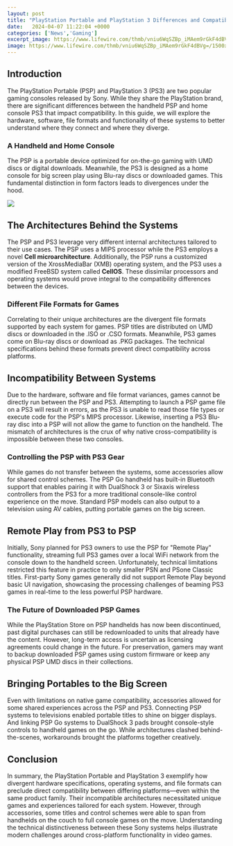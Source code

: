 ```yaml
---
layout: post
title: "PlayStation Portable and PlayStation 3 Differences and Compatibility"
date:   2024-04-07 11:22:04 +0000
categories: ['News','Gaming']
excerpt_image: https://www.lifewire.com/thmb/vniu6WqSZBp_iMAem9rGkF4dBVg=/1500x1000/filters:fill(auto,1)/can-your-ps3-play-ps2-games-2717135-f21315f0f26b4c0b927758a45abf548c.png
image: https://www.lifewire.com/thmb/vniu6WqSZBp_iMAem9rGkF4dBVg=/1500x1000/filters:fill(auto,1)/can-your-ps3-play-ps2-games-2717135-f21315f0f26b4c0b927758a45abf548c.png
---
```


## Introduction
The PlayStation Portable (PSP) and PlayStation 3 (PS3) are two popular gaming consoles released by Sony. While they share the PlayStation brand, there are significant differences between the handheld PSP and home console PS3 that impact compatibility. In this guide, we will explore the hardware, software, file formats and functionality of these systems to better understand where they connect and where they diverge. 
### A Handheld and Home Console
The PSP is a portable device optimized for on-the-go gaming with UMD discs or digital downloads. Meanwhile, the PS3 is designed as a home console for big screen play using Blu-ray discs or downloaded games. This fundamental distinction in form factors leads to divergences under the hood.

![](https://www.lifewire.com/thmb/vniu6WqSZBp_iMAem9rGkF4dBVg=/1500x1000/filters:fill(auto,1)/can-your-ps3-play-ps2-games-2717135-f21315f0f26b4c0b927758a45abf548c.png)
## The Architectures Behind the Systems  
The PSP and PS3 leverage very different internal architectures tailored to their use cases. The PSP uses a MIPS processor while the PS3 employs a novel **Cell microarchitecture**. Additionally, the PSP runs a customized version of the XrossMediaBar (XMB) operating system, and the PS3 uses a modified FreeBSD system called **CellOS**. These dissimilar processors and operating systems would prove integral to the compatibility differences between the devices.
### Different File Formats for Games
Correlating to their unique architectures are the divergent file formats supported by each system for games. PSP titles are distributed on UMD discs or downloaded in the .ISO or .CSO formats. Meanwhile, PS3 games come on Blu-ray discs or download as .PKG packages. The technical specifications behind these formats prevent direct compatibility across platforms.
## Incompatibility Between Systems
Due to the hardware, software and file format variances, games cannot be directly run between the PSP and PS3. Attempting to launch a PSP game file on a PS3 will result in errors, as the PS3 is unable to read those file types or execute code for the PSP's MIPS processor. Likewise, inserting a PS3 Blu-ray disc into a PSP will not allow the game to function on the handheld. The mismatch of architectures is the crux of why native cross-compatibility is impossible between these two consoles.
### Controlling the PSP with PS3 Gear
While games do not transfer between the systems, some accessories allow for shared control schemes. The PSP Go handheld has built-in Bluetooth support that enables pairing it with DualShock 3 or Sixaxis wireless controllers from the PS3 for a more traditional console-like control experience on the move. Standard PSP models can also output to a television using AV cables, putting portable games on the big screen.
## Remote Play from PS3 to PSP
Initially, Sony planned for PS3 owners to use the PSP for "Remote Play" functionality, streaming full PS3 games over a local WiFi network from the console down to the handheld screen. Unfortunately, technical limitations restricted this feature in practice to only smaller PSN and PSone Classic titles. First-party Sony games generally did not support Remote Play beyond basic UI navigation, showcasing the processing challenges of beaming PS3 games in real-time to the less powerful PSP hardware.
### The Future of Downloaded PSP Games  
While the PlayStation Store on PSP handhelds has now been discontinued, past digital purchases can still be redownloaded to units that already have the content. However, long-term access is uncertain as licensing agreements could change in the future. For preservation, gamers may want to backup downloaded PSP games using custom firmware or keep any physical PSP UMD discs in their collections.
## Bringing Portables to the Big Screen
Even with limitations on native game compatibility, accessories allowed for some shared experiences across the PSP and PS3. Connecting PSP systems to televisions enabled portable titles to shine on bigger displays. And linking PSP Go systems to DualShock 3 pads brought console-style controls to handheld games on the go. While architectures clashed behind-the-scenes, workarounds brought the platforms together creatively.
## Conclusion
In summary, the PlayStation Portable and PlayStation 3 exemplify how divergent hardware specifications, operating systems, and file formats can preclude direct compatibility between differing platforms—even within the same product family. Their incompatible architectures necessitated unique games and experiences tailored for each system. However, through accessories, some titles and control schemes were able to span from handhelds on the couch to full console games on the move. Understanding the technical distinctiveness between these Sony systems helps illustrate modern challenges around cross-platform functionality in video games.